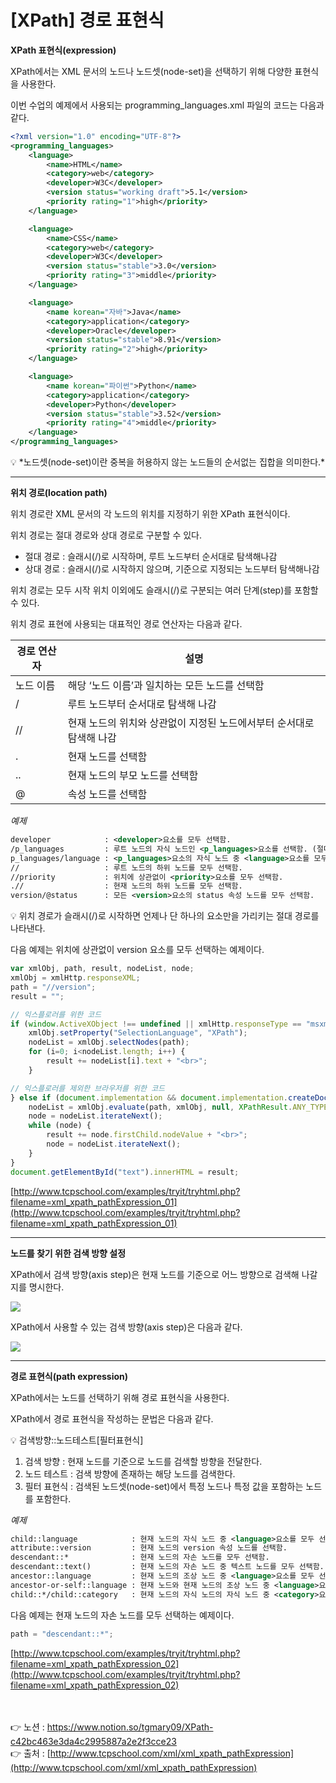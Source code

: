 # [**XPath] 경로 표현식**

**XPath 표현식(expression)**

XPath에서는 XML 문서의 노드나 노드셋(node-set)을 선택하기 위해 다양한 표현식을 사용한다. 

이번 수업의 예제에서 사용되는 programming_languages.xml 파일의 코드는 다음과 같다.

```xml
<?xml version="1.0" encoding="UTF-8"?>
<programming_languages>
    <language>
        <name>HTML</name>
        <category>web</category>
        <developer>W3C</developer>
        <version status="working draft">5.1</version>
        <priority rating="1">high</priority>
    </language>

    <language>
        <name>CSS</name>
        <category>web</category>
        <developer>W3C</developer>
        <version status="stable">3.0</version>
        <priority rating="3">middle</priority>
    </language>

    <language>
        <name korean="자바">Java</name>
        <category>application</category>
        <developer>Oracle</developer>
        <version status="stable">8.91</version>
        <priority rating="2">high</priority>
    </language>

    <language>
        <name korean="파이썬">Python</name>
        <category>application</category>
        <developer>Python</developer>
        <version status="stable">3.52</version>
        <priority rating="4">middle</priority>
    </language>
</programming_languages>
```

<aside>
💡 *노드셋(node-set)이란 중복을 허용하지 않는 노드들의 순서없는 집합을 의미한다.*

</aside>

---

**위치 경로(location path)**

위치 경로란 XML 문서의 각 노드의 위치를 지정하기 위한 XPath 표현식이다. 

위치 경로는 절대 경로와 상대 경로로 구분할 수 있다.

- 절대 경로 : 슬래시(/)로 시작하며, 루트 노드부터 순서대로 탐색해나감
- 상대 경로 : 슬래시(/)로 시작하지 않으며, 기준으로 지정되는 노드부터 탐색해나감

위치 경로는 모두 시작 위치 이외에도 슬래시(/)로 구분되는 여러 단계(step)를 포함할 수 있다. 

위치 경로 표현에 사용되는 대표적인 경로 연산자는 다음과 같다.

| 경로 연산자 | 설명 |
| --- | --- |
| 노드 이름 | 해당 ‘노드 이름’과 일치하는 모든 노드를 선택함 |
| / | 루트 노드부터 순서대로 탐색해 나감 |
| // | 현재 노드의 위치와 상관없이 지정된 노드에서부터 순서대로 탐색해 나감 |
| . | 현재 노드를 선택함 |
| .. | 현재 노드의 부모 노드를 선택함 |
| @ | 속성 노드를 선택함 |

*예제*

```xml
developer            : <developer>요소를 모두 선택함.
/p_languages         : 루트 노드의 자식 노드인 <p_languages>요소를 선택함. (절대 경로 탐색)
p_languages/language : <p_languages>요소의 자식 노드 중 <language>요소를 모두 선택함. (상대 경로 탐색)
//                   : 루트 노드의 하위 노드를 모두 선택함.
//priority           : 위치에 상관없이 <priority>요소를 모두 선택함.
.//                  : 현재 노드의 하위 노드를 모두 선택함.
version/@status      : 모든 <version>요소의 status 속성 노드를 모두 선택함.
```

<aside>
💡 위치 경로가 슬래시(/)로 시작하면 언제나 단 하나의 요소만을 가리키는 절대 경로를 
나타낸다.

</aside>

다음 예제는 위치에 상관없이 version 요소를 모두 선택하는 예제이다.

```jsx
var xmlObj, path, result, nodeList, node;
xmlObj = xmlHttp.responseXML;
path = "//version";
result = "";

// 익스플로러를 위한 코드
if (window.ActiveXObject !== undefined || xmlHttp.responseType == "msxml-document") {
    xmlObj.setProperty("SelectionLanguage", "XPath");
    nodeList = xmlObj.selectNodes(path);
    for (i=0; i<nodeList.length; i++) {
        result += nodeList[i].text + "<br>";
    }

// 익스플로러를 제외한 브라우저를 위한 코드
} else if (document.implementation && document.implementation.createDocument) {
    nodeList = xmlObj.evaluate(path, xmlObj, null, XPathResult.ANY_TYPE, null);
    node = nodeList.iterateNext();
    while (node) {
        result += node.firstChild.nodeValue + "<br>";
        node = nodeList.iterateNext();
    }
}
document.getElementById("text").innerHTML = result;
```

[http://www.tcpschool.com/examples/tryit/tryhtml.php?filename=xml_xpath_pathExpression_01](http://www.tcpschool.com/examples/tryit/tryhtml.php?filename=xml_xpath_pathExpression_01)

---

**노드를 찾기 위한 검색 방향 설정**

XPath에서 검색 방향(axis step)은 현재 노드를 기준으로 어느 방향으로 검색해 나갈지를 명시한다.

<img src="https://s3.us-west-2.amazonaws.com/secure.notion-static.com/cbc1be09-9ff0-49fb-ae4a-a65395645cca/Untitled.png?X-Amz-Algorithm=AWS4-HMAC-SHA256&X-Amz-Content-Sha256=UNSIGNED-PAYLOAD&X-Amz-Credential=AKIAT73L2G45EIPT3X45%2F20221024%2Fus-west-2%2Fs3%2Faws4_request&X-Amz-Date=20221024T005101Z&X-Amz-Expires=86400&X-Amz-Signature=3da2613c21108fed2cbddc2b7d15e5f3e15cedc63c1a05416d325ad35f8121f4&X-Amz-SignedHeaders=host&response-content-disposition=filename%20%3D%22Untitled.png%22&x-id=GetObject">

XPath에서 사용할 수 있는 검색 방향(axis step)은 다음과 같다.

<img src="https://s3.us-west-2.amazonaws.com/secure.notion-static.com/728d0701-5ee9-4ccc-89fb-e807e84348d4/Untitled.png?X-Amz-Algorithm=AWS4-HMAC-SHA256&X-Amz-Content-Sha256=UNSIGNED-PAYLOAD&X-Amz-Credential=AKIAT73L2G45EIPT3X45%2F20221024%2Fus-west-2%2Fs3%2Faws4_request&X-Amz-Date=20221024T005133Z&X-Amz-Expires=86400&X-Amz-Signature=3201e2bed846ec098325846787bb02c909d99a5123a3e97643dd9f6674c1a614&X-Amz-SignedHeaders=host&response-content-disposition=filename%20%3D%22Untitled.png%22&x-id=GetObject">

---

**경로 표현식(path expression)**

XPath에서는 노드를 선택하기 위해 경로 표현식을 사용한다.

XPath에서 경로 표현식을 작성하는 문법은 다음과 같다.

<aside>
💡 검색방향::노드테스트[필터표현식]

</aside>

1. 검색 방향 : 현재 노드를 기준으로 노드를 검색할 방향을 전달한다.
2. 노드 테스트 : 검색 방향에 존재하는 해당 노드를 검색한다.
3. 필터 표현식 : 검색된 노드셋(node-set)에서 특정 노드나 특정 값을 포함하는 노드를 포함한다.

*예제*

```xml
child::language            : 현재 노드의 자식 노드 중 <language>요소를 모두 선택함.
attribute::version         : 현재 노드의 version 속성 노드를 선택함.
descendant::*              : 현재 노드의 자손 노드를 모두 선택함.
descendant::text()         : 현재 노드의 자손 노드 중 텍스트 노드를 모두 선택함.
ancestor::language         : 현재 노드의 조상 노드 중 <language>요소를 모두 선택함.
ancestor-or-self::language : 현재 노드와 현재 노드의 조상 노드 중 <language>요소를 모두 선택함.
child::*/child::category   : 현재 노드의 자식 노드의 자식 노드 중 <category>요소를 모두 선택함.
```

다음 예제는 현재 노드의 자손 노드를 모두 선택하는 예제이다.

```jsx
path = "descendant::*";
```

[http://www.tcpschool.com/examples/tryit/tryhtml.php?filename=xml_xpath_pathExpression_02](http://www.tcpschool.com/examples/tryit/tryhtml.php?filename=xml_xpath_pathExpression_02)

<br><br>
👉 노션 : https://www.notion.so/tgmary09/XPath-c42bc463e3da4c2995887a2e2f3cce23
<br>
👉 출처 : [http://www.tcpschool.com/xml/xml_xpath_pathExpression](http://www.tcpschool.com/xml/xml_xpath_pathExpression)
